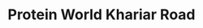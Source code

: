 ---
title: "Protein World Khariar Road"
url: /khariar-road/protein-world-khariar-road/
shop: nutrition supplements
---